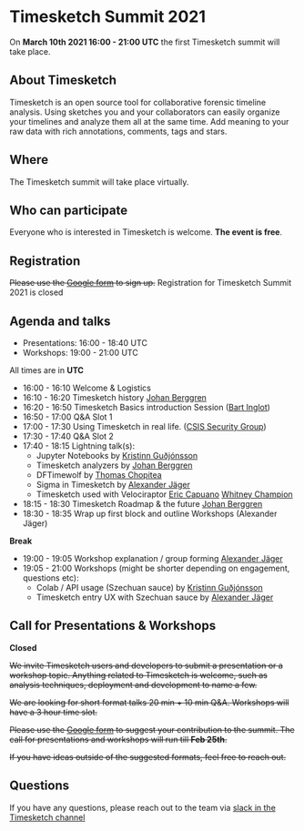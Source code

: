 # Timesketch Summit 2021

On **March 10th 2021 16:00 - 21:00 UTC** the first Timesketch summit will
take place.

## About Timesketch

Timesketch is an open source tool for collaborative forensic timeline analysis.
Using sketches you and your collaborators can easily organize your timelines and
analyze them all at the same time. Add meaning to your raw data with rich
annotations, comments, tags and stars.

## Where

The Timesketch summit will take place virtually.

## Who can participate

Everyone who is interested in Timesketch is welcome. **The event is free**.

## Registration

~~Please use the [Google form](https://forms.gle/) to sign up.~~
Registration for Timesketch Summit 2021 is closed

## Agenda and talks

- Presentations: 16:00 - 18:40 UTC
- Workshops: 19:00 - 21:00 UTC

All times are in **UTC**

* 16:00 - 16:10	Welcome & Logistics
* 16:10 - 16:20	Timesketch history [Johan Berggren](https://twitter.com/jberggren)
* 16:20 - 16:50	Timesketch Basics introduction Session ([Bart Inglot](https://twitter.com/BartInglot))
* 16:50 - 17:00	Q&A Slot 1
* 17:00 - 17:30	Using Timesketch in real life. ([CSIS Security Group](https://twitter.com/csis_cyber?lang=en))
* 17:30 - 17:40	Q&A Slot 2
* 17:40 - 18:15 Lightning talk(s): 
    * Jupyter Notebooks by [Kristinn Guðjónsson](https://twitter.com/el_killerdwarf)
    * Timesketch analyzers by [Johan Berggren](https://twitter.com/jberggren)
    * DFTimewolf by [Thomas Chopitea](https://twitter.com/tomchop_)
    * Sigma in Timesketch by [Alexander Jäger](https://twitter.com/alexanderjaeger)
    * Timesketch used with Velociraptor [Eric Capuano](https://twitter.com/eric_capuano) [Whitney Champion](https://twitter.com/shortxstack) 
* 18:15 - 18:30 Timesketch Roadmap & the future [Johan Berggren](https://twitter.com/jberggren)
* 18:30 - 18:35 Wrap up first block and outline Workshops (Alexander Jäger)

**Break**

* 19:00 - 19:05	Workshop explanation / group forming [Alexander Jäger](https://twitter.com/alexanderjaeger)
* 19:05 - 21:00	Workshops (might be shorter depending on engagement, questions etc): 
    * Colab / API usage (Szechuan sauce) by [Kristinn Guðjónsson](https://twitter.com/el_killerdwarf)
    * Timesketch entry UX with Szechuan sauce by [Alexander Jäger](https://twitter.com/alexanderjaeger)

## Call for Presentations & Workshops

**Closed**

~~We invite Timesketch users and developers to submit a presentation or a workshop
topic. Anything related to Timesketch is welcome, such as analysis techniques,
deployment and development to name a few.~~

~~We are looking for short format talks 20 min + 10 min Q&A. Workshops will have
a 3 hour time slot.~~

~~Please use the [Google form](https://forms.gle/1D23n4SkoCPay1eDA) to suggest
your contribution to the summit. The call for presentations and workshops will
run till **Feb 25th**.~~

~~If you have ideas outside of the suggested formats, feel free to reach out.~~

## Questions

If you have any questions, please reach out to the team via 
[slack in the Timesketch channel](https://github.com/open-source-dfir/slack)
